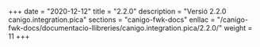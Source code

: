+++
date        = "2020-12-12"
title       = "2.2.0"
description = "Versió 2.2.0 canigo.integration.pica"
sections    = "canigo-fwk-docs"
enllac		= "/canigo-fwk-docs/documentacio-llibreries/canigo.integration.pica/2.2.0/"
weight		= 11
+++
